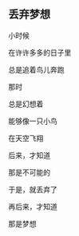 ## 丢弃梦想

小时候

在许许多多的日子里

总是追着鸟儿奔跑

那时

总是幻想着

能够像一只小鸟

在天空飞翔

后来，才知道

那是不可能的

于是，就丢弃了

再后来，才知道

那是梦想
